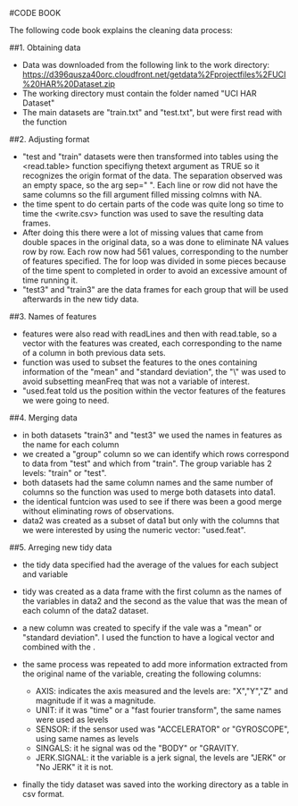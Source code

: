 #CODE BOOK

The following code book explains the cleaning data process:

##1. Obtaining data

* Data was downloaded from the following link to the work directory: https://d396qusza40orc.cloudfront.net/getdata%2Fprojectfiles%2FUCI%20HAR%20Dataset.zip 
* The working directory must contain the folder named "UCI HAR Dataset"
* The main datasets are "train.txt" and "test.txt", but were first read with the <readLines> function

##2. Adjusting format

* "test and "train" datasets were then transformed into tables using the <read.table> function specifiyng thetext argument as TRUE so it recognizes the origin format of the data. The separation observed was an empty space, so the arg sep=" ". Each line or row did not have the same columns so the fill argument filled missing colmns with NA.
* the time spent to do certain parts of the code was quite long so time to time the <write.csv> function was used to save the resulting data frames.
* After doing this there were a lot of missing values that came from double spaces in the original data, so a <for loop> was done to eliminate NA values row by row. Each row now had 561 values, corresponding to the number of features specified. The for loop was divided in some pieces because of the time spent to completed in order to avoid an excessive amount of time running it.
* "test3" and "train3" are the data frames for each group that will be used afterwards in the new tidy data.

##3. Names of features

* features were also read with readLines and then with read.table, so a vector with the features was created, each corresponding to the name of a column in both previous data sets.
* <grep> function was used to subset the features to the ones containing information of the "mean" and "standard deviation", the "\\" was used to avoid subsetting meanFreq that was not a variable of interest.
* "used.feat told us the position within the vector features of the features we were going to need.

##4. Merging data

* in both datasets "train3" and "test3" we used the names in features as the name for each column
* we created a "group" column so we can identify which rows correspond to data from "test" and which from "train". The group variable has 2 levels: "train" or "test".
* both datasets had the same column names and the same number of columns so the <cbind> function was used to merge both datasets into data1.
* the identical funtcion was used to see if there was been a good merge without eliminating rows of observations.
* data2 was created as a subset of data1 but only with the columns that we were interested by using the numeric vector: "used.feat".

##5. Arreging new tidy data
* the tidy data specified had the average of the values for each subject and variable
* tidy was created as a data frame with the first column as the names of the variables in data2 and the second as the value that was the mean of each column of the data2 dataset.
* a new column was created to specify if the vale was a "mean" or "standard deviation". I used the <grepl> function to have a logical vector and combined with the <ifelse function>.
* the same process was repeated to add more information extracted from the original name of the variable, creating the following columns:

    * AXIS: indicates the axis measured and the levels are: "X","Y","Z" and magnitude if it was a magnitude.
    * UNIT: if it was "time" or a "fast fourier transform", the same names were used as levels
    * SENSOR: if the sensor used was "ACCELERATOR" or "GYROSCOPE", using same names as levels
    * SINGALS: it he signal was od the "BODY" or "GRAVITY.
    * JERK.SIGNAL: it the variable is a jerk signal, the levels are "JERK" or "No JERK" it it is not.
    
* finally the tidy dataset was saved into the working directory as a table in csv format.

 
